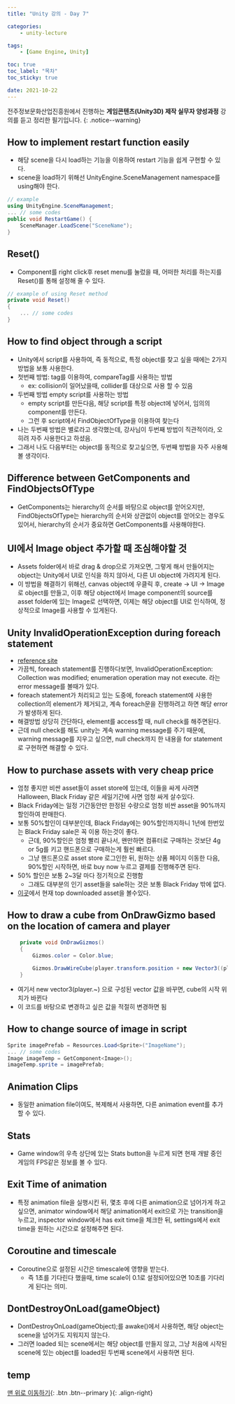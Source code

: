 ```yaml
---
title: "Unity 강의 - Day 7"

categories:
    - unity-lecture

tags:
    - [Game Engine, Unity]

toc: true
toc_label: "목차"
toc_sticky: true

date: 2021-10-22
---
```


전주정보문화산업진흥원에서 진행하는 **게임콘텐츠(Unity3D) 제작 실무자 양성과정** 강의를 듣고 정리한 필기입니다.
{: .notice--warning}

## How to implement restart function easily
- 해당 scene을 다시 load하는 기능을 이용하여 restart 기능을 쉽게 구현할 수 있다.
- scene을 load하기 위해선 UnityEngine.SceneManagement namespace를 using해야 한다.
```c#
// example
using UnityEngine.SceneManagement;
... // some codes
public void RestartGame() {
    SceneManager.LoadScene("SceneName");
}
```

## Reset()
- Component를 right click후 reset menu를 눌렀을 때, 어떠한 처리를 하는지를 Reset()를 통해 설정해 줄 수 있다.
```c#
// example of using Reset method
private void Reset()
{
    ... // some codes
}
```

## How to find object through a script
- Unity에서 script를 사용하여, 즉 동적으로, 특정 object를 찾고 싶을 때에는 2가지 방법을 보통 사용한다.
- 첫번째 방법: tag를 이용하여, compareTag를 사용하는 방법
    - ex: collision이 일어났을때, collider를 대상으로 사용 할 수 있음
- 두번째 방법 empty script를 사용하는 방법
    - empty script를 만든다음, 해당 script를 특정 object에 넣어서, 임의의 component를 만든다.
    - 그런 후 script에서 FindObjectOfType을 이용하여 찾는다
- 나는 두번째 방법은 별로라고 생각했는데, 강사님이 두번째 방법이 직관적이라, 오히려 자주 사용한다고 하셨음. 
- 그래서 나도 다음부터는 object를 동적으로 찾고싶으면, 두번째 방법을 자주 사용해볼 생각이다.

## Difference between GetComponents and FindObjectsOfType
- GetComponents는 hierarchy의 순서를 바탕으로 object를 얻어오지만, FindObjectsOfType는 hierarchy의 순서와 상관없이 object를 얻어오는 경우도 있어서, hierarchy의 순서가 중요하면 GetComponents를 사용해야한다.

## UI에서 Image object 추가할 때 조심해야할 것
- Assets folder에서 바로 drag & drop으로 가져오면, 그렇게 해서 만들어지는 object는 Unity에서 UI로 인식을 하지 않아서, 다른 UI object에 가려지게 된다.
- 이 방법을 해결하기 위해선, canvas object에 우클릭 후, create -> UI -> Image로 object를 만들고, 이후 해당 object에서 Image component의 source를 asset folder에 있는 Image로 선택하면, 이제는 해당 object를 UI로 인식하여, 정상적으로 Image를 사용할 수 있게된다.  

## Unity InvalidOperationException during foreach statement
- [reference site](https://m.blog.naver.com/PostView.naver?isHttpsRedirect=true&blogId=feena74&logNo=220534683331) 
- 가끔씩, foreach statement를 진행하다보면, InvalidOperationException: Collection was modified; enumeration operation may not execute. 라는 error message를 볼때가 있다.
- foreach statement가 처리되고 있는 도중에, foreach statement에 사용한 collection의 element가 제거되고, 계속 foreach문을 진행하려고 하면 해당 error가 발생하게 된다.
- 해결방법 상당히 간단하다, element를 access할 때, null check를 해주면된다.
- 근데 null check를 해도 unity는 계속 warning message를 주기 때문에, warning message를 지우고 싶으면, null check까지 한 내용을 for statement로 구현하면 해결할 수 있다.

## How to purchase assets with very cheap price
- 엄청 좋지만 비싼 asset들이 asset store에 있는데, 이들을 싸게 사려면 Halloween, Black Friday 같은 세일기간에 사면 엄청 싸게 살수있다.
- Black Friday에는 일정 기간동안만 한정된 수량으로 엄청 비싼 asset을 90%까지 할인하여 판매한다.
- 보통 50%할인이 대부분인데, Black Friday에는 90%할인까지하니 1년에 한번있는 Black Friday sale은 꼭 이용 하는것이 좋다.
    - 근데, 90%할인은 엄청 빨리 끝나서, 왠만하면 컴퓨터로 구매하는 것보단 4g or 5g를 키고 핸드폰으로 구매하는게 훨씬 빠르다.
    - 그냥 핸드폰으로 asset store 로그인한 뒤, 원하는 상품 페이지 이동한 다음, 90%할인 시작하면, 바로 buy now 누르고 결제를 진행해주면 된다.
- 50% 할인은 보통 2~3달 마다 정기적으로 진행함
    - 그래도 대부분의 인기 asset들을 sale하는 것은 보통 Black Friday 밖에 없다. 
- [이곳](https://assetstore.unity.com/top-assets/top-download)에서 현재 top downloaded asset을 볼수있다.

## How to draw a cube from OnDrawGizmo based on the location of camera and player
```c#
    private void OnDrawGizmos()
    {
        Gizmos.color = Color.blue;
        
        Gizmos.DrawWireCube(player.transform.position + new Vector3((player.neckTransform.position-Camera.main.transform.position).normalized.x, 0.5f, (player.neckTransform.position-Camera.main.transform.position).normalized.z), new Vector3(distanceToInteract, player.transform.lossyScale.y, distanceToInteract));
    }    
```
- 여기서 new vector3(player.~) 으로 구성된 vector 값을 바꾸면, cube의 시작 위치가 바뀐다
- 이 코드를 바탕으로 변경하고 싶은 값을 적절히 변경하면 됨

## How to change source of image in script
```c#
Sprite imagePrefab = Resources.Load<Sprite>("ImageName");
... // some codes
Image imageTemp = GetComponent<Image>();
imageTemp.sprite = imagePrefab;
```

## Animation Clips 
- 동일한 animation file이여도, 복제해서 사용하면, 다른 animation event를 추가할 수 있다.

## Stats
- Game window의 우측 상단에 있는 Stats button을 누르게 되면 현재 개발 중인 게임의 FPS같은 정보를 볼 수 있다.

## Exit Time of animation
- 특정 animation file을 실행시킨 뒤, 몇초 후에 다른 animation으로 넘어가게 하고 싶으면, animator window에서 해당 animation에서 exit으로 가는 transition을 누르고, inspector window에서 has exit time을 체크한 뒤, settings에서 exit time을 원하는 시간으로 설정해주면 된다.

## Coroutine and timescale
- Coroutine으로 설정된 시간은 timescale에 영향을 받는다.
    - 즉 1초를 기다린다 했을때, time scale이 0.1로 설정되어있으면 10초를 기다리게 된다는 의미.

## DontDestroyOnLoad(gameObject)
- DontDestroyOnLoad(gameObject);를 awake()에서 사용하면, 해당 object는 scene을 넘어가도 지워지지 않는다.
- 그러면 loaded 되는 scene에서는 해당 object를 만들지 않고, 그냥 처음에 시작된 scene에 있는 object를 loaded된 두번째 scene에서 사용하면 된다.

## temp

[맨 위로 이동하기](#){: .btn .btn--primary }{: .align-right}